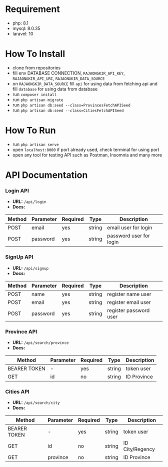 # Requirement
- php: 8.1
- mysql: 8.0.35
- laravel: 10
# How To Install
- clone from repositories
- fill env DATABASE CONNECTION, `RAJAONGKIR_API_KEY`, `RAJAONGKIR_API_URI`, `RAJAONGKIR_DATA_SOURCE`
- on `RAJAONGKIR_DATA_SOURCE` fill `api` for using data from fetching api and fill `database` for using data from database
- run `composer install`
- run `php artisan migrate`
- run `php artisan db:seed --class=ProvincesFetchAPISeed`
- run `php artisan db:seed --class=CitiesFetchAPISeed`
# How To Run
- run `php artisan serve`
- open `localhost:8000` if port already used, check terminal for using port
- open any tool for testing API such as Postman, Insomnia and many more
# API Documentation

### Login API
- **URL:** `/api/login`
- **Docs:**
  
| Method | Parameter | Required | Type   | Description             |
|--------|-----------|----------|--------|-------------------------|
| POST   | email     | yes      | string | email user for login    |
| POST   | password  | yes      | string | password user for login |

### SignUp API
- **URL:** `/api/signup`
- **Docs:**
  
| Method | Parameter | Required | Type   | Description            |
|--------|-----------|----------|--------|------------------------|
| POST   | name      | yes      | string | register name user     |
| POST   | email     | yes      | string | register email user    |
| POST   | password  | yes      | string | register password user |

### Province API
- **URL:** `/api/search/province`
- **Docs:**
  
| Method       | Parameter | Required | Type   | Description |
| ------------ | --------- | -------- | ------ | ----------- |
| BEARER TOKEN | -         | yes      | string | token user  |
| GET          | id        | no       | string | ID Province |


### Cities API

- **URL:** `/api/search/city`
- **Docs:**
  
| Method       | Parameter | Required | Type   | Description     |
|--------------|-----------|----------|--------|-----------------|
| BEARER TOKEN | -         | yes      | string | token user      |
| GET          | id        | no       | string | ID City/Regency |
| GET          | province  | no       | string | ID Province     |